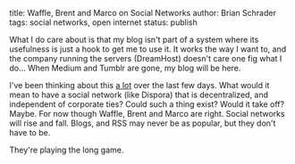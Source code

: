title: Waffle, Brent and Marco on Social Networks
author: Brian Schrader
tags: social networks, open internet
status: publish

<div class='link'>What I do care about is that my blog isn't part of a system where its usefulness is just a hook to get me to use it. It works the way I want to, and the company running the servers (DreamHost) doesn't care one fig what I do...
When Medium and Tumblr are gone, my blog will be here.</div>

I've been thinking about this [a lot](http://brianschrader.com/) over the last few days. What would it mean to have a social network (like Dispora) that is decentralized, and independent of corporate ties? Could such a thing exist? Would it take off? Maybe. For now though Waffle, Brent and Marco are right. Social networks will rise and fall. Blogs, and RSS may never be as popular, but they don't have to be. 

They're playing the long game.